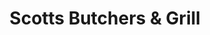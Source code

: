 ---
title: "Scotts Butchers & Grill"
url: /carshalton/scotts-butchers-und-grill/
shop: Metzgerei
---